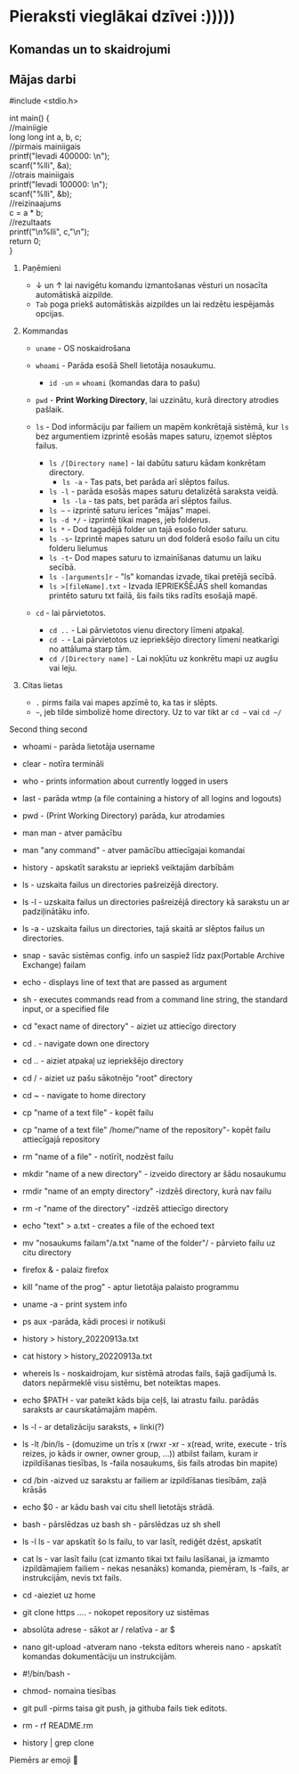 # Pieraksti vieglākai dzīvei :)))))
## Komandas un to skaidrojumi 
## Mājas darbi  
#include <stdio.h>  

int main() {  
//mainiigie  
    long long int a, b, c;  
//pirmais mainiigais  
    printf("Ievadi 400000: \n");  
    scanf("%lli", &a);   
//otrais mainiigais  
    printf("Ievadi 100000: \n");  
    scanf("%lli", &b);   
//reizinaajums  
    c = a * b;  
//rezultaats  
    printf("\n%lli", c,"\n");  
    return 0;  
}  
1. Paņēmieni
   * ↓ un ↑ lai navigētu komandu izmantošanas vēsturi un nosacīta automātiskā aizpilde.
   * `Tab` poga priekš automātiskās aizpildes un lai redzētu iespējamās opcijas.


2. Kommandas
   * `uname` - OS noskaidrošana
   * `whoami` - Parāda esošā Shell lietotāja nosaukumu.
     * `id -un` = `whoami` (komandas dara to pašu)
   * `pwd` - **Print Working Directory**, lai uzzinātu, kurā directory atrodies pašlaik.
   * `ls` - Dod informāciju par failiem un mapēm konkrētajā sistēmā, kur `ls` bez argumentiem izprintē esošās mapes saturu, izņemot slēptos failus.
     * `ls /[Directory name]` - lai dabūtu saturu kādam konkrētam directory.
        * `ls -a` - Tas pats, bet parāda arī slēptos failus.
     * `ls -l` - parāda esošās mapes saturu detalizētā saraksta veidā.
        * `ls -la` - tas pats, bet parāda arī slēptos failus.
     * `ls ~` - izprintē saturu ierīces "mājas" mapei.
     * `ls -d */` - izprintē tikai mapes, jeb folderus.
     * `ls *` - Dod tagadējā folder un tajā esošo folder saturu.
     * `ls -s`- Izprintē mapes saturu un dod folderā esošo failu un citu folderu lielumus
     * `ls -t`- Dod mapes saturu to izmainīšanas datumu un laiku secībā.
     * `ls -[arguments]r` - "ls" komandas izvade, tikai pretējā secībā.
     * `ls >[fileName].txt` - Izvada IEPRIEKŠĒJĀS shell komandas printēto saturu txt failā, šis fails tiks radīts esošajā mapē.


   * `cd` - lai pārvietotos.
     * `cd ..` - Lai pārvietotos vienu directory līmeni atpakaļ.
     * `cd -` - Lai pārvietotos uz iepriekšējo directory līmeni neatkarīgi no attāluma starp tām.
     * `cd /[Directory name]` - Lai nokļūtu uz konkrētu mapi uz augšu vai leju.


3. Citas lietas
   * `.` pirms faila vai mapes apzīmē to, ka tas ir slēpts.
   * `~`, jeb tilde simbolizē home directory. Uz to var tikt ar `cd ~` vai `cd ~/`

Second thing second
- whoami - parāda lietotāja username

- clear - notīra termināli

- who - prints information about currently logged in users

- last - parāda wtmp (a file containing a history of all logins and logouts)

- pwd - (Print Working Directory) parāda, kur atrodamies

- man man - atver pamācību

- man "any command" - atver pamācību attiecīgajai komandai

- history - apskatīt sarakstu ar iepriekš veiktajām darbībām

- ls - uzskaita failus un directories pašreizējā directory.

- ls -l - uzskaita failus un directories pašreizējā directory kā sarakstu un ar padziļinātāku info.

- ls -a - uzskaita failus un directories, tajā skaitā ar slēptos failus un directories.

- snap - savāc sistēmas config. info un saspiež līdz pax(Portable Archive Exchange) failam

- echo - displays line of text that are passed as argument

- sh - executes commands read from a command line string, the standard input, or a specified file

- cd "exact name of directory" - aiziet uz attiecīgo directory

- cd . - navigate down one directory

- cd .. - aiziet atpakaļ uz iepriekšējo directory

- cd / - aiziet uz pašu sākotnējo "root" directory

- cd ~ - navigate to home directory

- cp "name of a text file" - kopēt failu

- cp "name of a text file" /home/"name of the repository"- kopēt failu attiecīgajā repository

- rm "name of a file" - notīrīt, nodzēst failu

- mkdir "name of a new directory" - izveido directory ar šādu nosaukumu

- rmdir "name of an empty directory" -izdzēš directory, kurā nav failu

- rm -r "name of the directory" -izdzēš attiecīgo directory

- echo "text" > a.txt - creates a file of the echoed text

- mv "nosaukums failam"/a.txt "name of the folder"/ - pārvieto failu uz citu directory

- firefox & - palaiz firefox

- kill "name of the prog" - aptur lietotāja palaisto programmu

- uname -a - print system info

- ps aux -parāda, kādi procesi ir notikuši

- history > history_20220913a.txt

- cat history > history_20220913a.txt

- whereis ls - noskaidrojam, kur sistēmā atrodas fails, šajā gadījumā ls. dators nepārmeklē visu sistēmu, bet noteiktas mapes.

- echo $PATH - var pateikt kāds bija ceļš, lai atrastu failu. parādās saraksts ar caurskatāmajām mapēm.

- ls -l - ar detalizāciju saraksts, + linki(?)

- ls -lt /bin/ls - (domuzime un trīs x (rwxr -xr - x(read, write, execute - trīs reizes, jo kāds ir owner, owner group, ...)) atbilst failam, kuram ir izpildīšanas tiesības, ls -faila nosaukums, šis fails atrodas bin mapite)

- cd /bin -aizved uz sarakstu ar failiem ar izpildīšanas tiesībām, zaļā krāsās

- echo $0 - ar kādu bash vai citu shell lietotājs strādā.

- bash - pārslēdzas uz bash sh - pārslēdzas uz sh shell

- ls -l ls - var apskatīt šo ls failu, to var lasīt, rediģēt dzēst, apskatīt

- cat ls - var lasīt failu (cat izmanto tikai txt failu lasīšanai, ja izmamto izpildāmajiem failiem - nekas nesanāks) komanda, piemēram, ls -fails, ar instrukcijām, nevis txt fails.

- cd -aieziet uz home

- git clone https .... - nokopet repository uz sistēmas

- absolūta adrese - sākot ar / relatīva - ar $

- nano git-upload -atveram nano -teksta editors whereis nano - apskatīt komandas dokumentāciju un instrukcijām.

- #!/bin/bash -

- chmod- nomaina tiesības

- git pull -pirms taisa git push, ja githuba fails tiek editots.

- rm - rf README.rm

- history | grep clone

Piemērs ar emoji 😬
